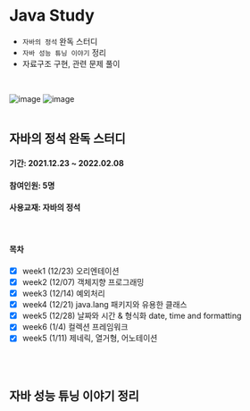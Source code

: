 # Java Study
- `자바의 정석` 완독 스터디
- `자바 성능 튜닝 이야기` 정리
- 자료구조 구현, 관련 문제 풀이
<br>

![image](https://user-images.githubusercontent.com/60869749/147645871-33dcaa2b-59d2-4f1d-9c4f-ad8b482cb9b2.png)
![image](https://user-images.githubusercontent.com/60869749/147646110-41f06e7a-7e1a-40e5-8d1b-c158190ca95f.png)
<br><br>

## 자바의 정석 완독 스터디
#### 기간: 2021.12.23 ~ 2022.02.08
#### 참여인원: 5명
#### 사용교재: 자바의 정석
<br>

#### 목차
- [X] week1 (12/23) 오리엔테이션
- [X] week2 (12/07) 객체지향 프로그래밍
- [X] week3 (12/14) 예외처리
- [X] week4 (12/21) java.lang 패키지와 유용한 클래스
- [X] week5 (12/28) 날짜와 시간 & 형식화 date, time and formatting
- [X] week6 (1/4) 컬렉션 프레임워크
- [X] week5 (1/11) 제네릭, 열거형, 어노테이션

<br><br>

## 자바 성능 튜닝 이야기 정리
